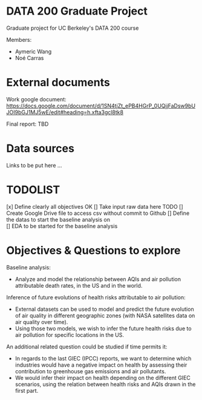 # DATA 200 Graduate Project
Graduate project for UC Berkeley's DATA 200 course

Members:
- Aymeric Wang
- Noé Carras

# External documents
Work google document: https://docs.google.com/document/d/1SN4tjZt_ePB4HGrP_0UQjjFaDsw9bUJOI9bGJ1MJ5wE/edit#heading=h.xfta3gcl8tk8

Final report: TBD

# Data sources
Links to be put here ...

# TODOLIST

[x] Define clearly all objectives         OK
[] Take input raw data here              TODO
[] Create Google Drive file to access csv without commit to Github
[] Define the datas to start the baseline analysis on  
[] EDA to be started for the baseline analysis

# Objectives & Questions to explore

Baseline analysis:
- Analyze and model the relationship between AQIs and air pollution attributable death rates, in the US and in the world.

Inference of future evolutions of health risks attributable to air pollution:
- External datasets can be used to model and predict the future evolution of air quality in different geographic zones (with NASA satellites data on air quality over time).
- Using those two models, we wish to infer the future health risks due to air pollution for specific locations in the US.

An additional related question could be studied if time permits it:
- In regards to the last GIEC (IPCC) reports, we want to determine which industries would have a negative impact on health by assessing their contribution to greenhouse gas emissions and air pollutants.
- We would infer their impact on health depending on the different GIEC scenarios, using the relation between health risks and AQIs drawn in the first part.







